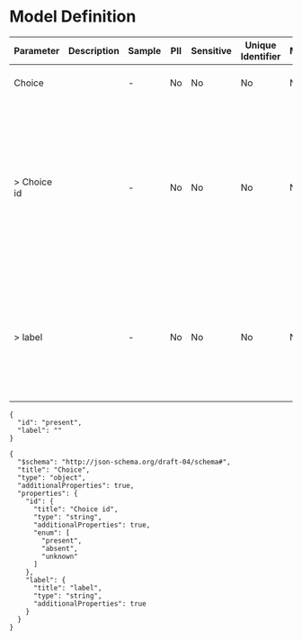# Model Definition
| Parameter | Description | Sample | PII | Sensitive | Unique Identifier | Mandatory | Default | Details |
| --- | --- | --- | --- | --- | --- | --- | --- | --- |
|  Choice |  |  -  | No | No | No | No |  |Data Type : object<br>  |
| &gt; Choice id |  |  -  | No | No | No | No |  |Data Type : string<br> Min. length :  - <br> Max. length : No<br> Regex :  - <br> Enum : present, absent, unknown<br>  |
| &gt; label |  |  -  | No | No | No | No |  |Data Type : string<br> Min. length :  - <br> Max. length : No<br> Regex :  - <br>  |





```
{
  "id": "present",
  "label": ""
}
```




```
{
  "$schema": "http://json-schema.org/draft-04/schema#",
  "title": "Choice",
  "type": "object",
  "additionalProperties": true,
  "properties": {
    "id": {
      "title": "Choice id",
      "type": "string",
      "additionalProperties": true,
      "enum": [
        "present",
        "absent",
        "unknown"
      ]
    },
    "label": {
      "title": "label",
      "type": "string",
      "additionalProperties": true
    }
  }
}
```

